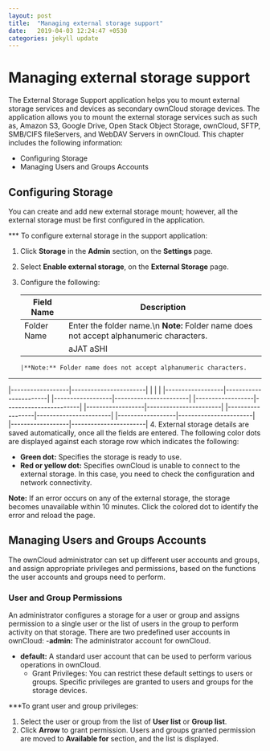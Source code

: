 ```yaml
---
layout: post
title:  "Managing external storage support"
date:   2019-04-03 12:24:47 +0530
categories: jekyll update
---
```


# Managing external storage support

The External Storage Support application helps you to mount external storage services and devices as secondary ownCloud storage devices. The application allows you to mount the external storage services such as such as, Amazon S3, Google Drive, Open Stack Object Storage, ownCloud, SFTP, SMB/CIFS fileServers, and WebDAV Servers in ownCloud.
This chapter includes the following information:
- Configuring Storage
- Managing Users and Groups Accounts

## Configuring Storage

You can create and add new external storage mount; however, all the external storage must be first configured in the application.

*** To configure external storage in the support application:
1. Click **Storage** in the **Admin** section, on the **Settings** page.
2.	Select **Enable external storage**, on the **External Storage** page.
3.	Configure the following:

	| Field Name	| Description								|
	| ------------- | ----------------------------------------- |
	| Folder Name	| Enter the folder name.\n	**Note:** Folder name does not accept alphanumeric characters. 				|				 
	| 				 |aJAT aSHI							        |

		|**Note:** Folder name does not accept alphanumeric characters.
-------------------------------------------------


|------------------|-----------------------|
|				   |					   |
|------------------|-----------------------|
|------------------|-----------------------|
|------------------|-----------------------|
|------------------|-----------------------|
|------------------|-----------------------|
|------------------|-----------------------|
|------------------|-----------------------|
4.	External storage details are saved automatically, once all the fields are entered. 
The following color dots are displayed against each storage row which indicates the following: 
- **Green dot:** Specifies the storage is ready to use.
- **Red or yellow dot:** Specifies ownCloud is unable to connect to the external storage.
In this case, you need to check the configuration and network connectivity.

**Note:**
If an error occurs on any of the external storage, the storage becomes unavailable within 10 minutes. Click the colored dot to identify the error and reload the page. 

## Managing Users and Groups Accounts

The ownCloud administrator can set up different user accounts and groups, and assign appropriate privileges and permissions, based on the functions the user accounts and groups need to perform.

### User and Group Permissions

An administrator configures a storage for a user or group and assigns permission to a single user or the list of users in the group to perform activity on that storage. 
There are two predefined user accounts in ownCloud:
-**admin:** The administrator account for ownCloud.
- **default:** A standard user account that can be used to perform various operations in ownCloud. 
	- Grant Privileges: You can restrict these default settings to users or groups. Specific privileges are granted to users and groups for the storage devices.

***To grant user and group privileges:
1.	Select the user or group from the list of **User list** or **Group list**.
2.	Click **Arrow** to grant permission.
	Users and groups granted permission are moved to **Available for** section, and the list is displayed.
